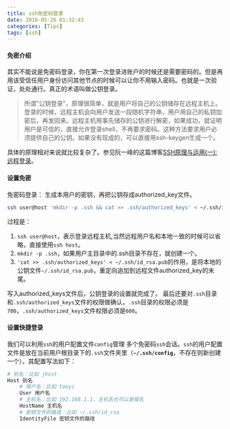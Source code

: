 ```yaml
---
title: ssh免密码登录
date: 2016-05-26 01:32:43
categories: [Tips]
tags: [ssh]
---
```

#### 免密介绍

其实不能说是免密码登录，你在第一次登录进账户的时候还是需要密码的。但是再用该受信任用户身份访问其他节点的时候可以让你不用输入密码。也就是一次验证，处处通行。真正的术语叫做公钥登录。

> 所谓”公钥登录”，原理很简单，就是用户将自己的公钥储存在远程主机上。登录的时候，远程主机会向用户发送一段随机字符串，用户用自己的私钥加密后，再发回来。远程主机用事先储存的公钥进行解密，如果成功，就证明用户是可信的，直接允许登录shell，不再要求密码。这种方法要求用户必须提供自己的公钥。如果没有现成的，可以直接用ssh-keygen生成一个。

  <!--more-->

具体的原理相对来说就比较复杂了。参见阮一峰的这篇博客[SSH原理与运用(一):远程登录](http://www.ruanyifeng.com/blog/2011/12/ssh_remote_login.html)。

#### 设置免密

免密码登录：
生成本用户的密钥，再把公钥存成authorized_key文件。
``` bash
ssh user@host 'mkdir -p .ssh && cat >> .ssh/authorized_keys' < ~/.ssh/id_rsa.pub
```
过程是：
1. ``ssh user@host``，表示登录远程主机,当然远程用户名和本地一致的时候可以省略，直接使用``ssh host``。
2. ``mkdir -p .ssh``，如果用户主目录中的.ssh目录不存在，就创建一个。
3. ``'cat >> .ssh/authorized_keys' < ~/.ssh/id_rsa.pub``的作用，是将本地的公钥文件``~/.ssh/id_rsa.pub``，重定向追加到远程文件authorized_key的末尾。

写入authorized_keys文件后，公钥登录的设置就完成了。
最后还要对``.ssh``目录和``.ssh/authorized_keys``文件的权限做确认，``.ssh``目录的权限必须是``700``，``.ssh/authorized_keys``文件权限必须是``600``。

#### 设置快捷登录
我们可以利用``ssh``的用户配置文件``config``管理 多个免密码``ssh``会话。``ssh``的用户配置文件是放在当前用户根目录下的``.ssh``文件夹里（**``~/.ssh/config``**，不存在则新创建一个），其配置写法如下：
```bash
# 别名：比如 jhost
Host 别名
    # 用户名：比如 taoyi
    User 用户名
    # 主机名：比如 192.168.1.1，主机名也可以是域名
    HostName 主机名
    # 密钥文件的路径：比如 ~/.ssh/id_rsa
    IdentityFile 密钥文件的路径
```
